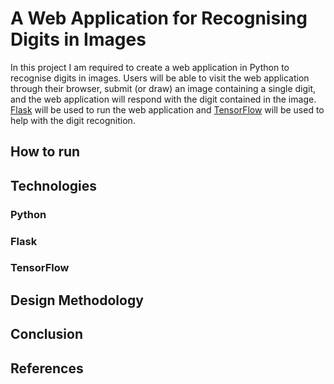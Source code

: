 # A Web Application for Recognising Digits in Images
In this project I am required to create a web application in Python to recognise digits in images. Users will be able to visit the web application through their browser, submit (or draw) an image containing a single digit, and the web application will respond with the digit contained in the image. [Flask](http://flask.pocoo.org/) will be used to run the web application and [TensorFlow](https://www.tensorflow.org/) will be used to help with the digit recognition.

## How to run 

## Technologies
### Python

### Flask

### TensorFlow

## Design Methodology

## Conclusion

## References
